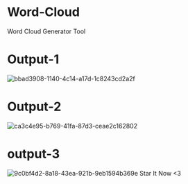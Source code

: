 # Word-Cloud
Word Cloud Generator Tool
# Output-1
![bbad3908-1140-4c14-a17d-1c8243cd2a2f](https://user-images.githubusercontent.com/111262410/222460234-9feaba07-11ae-4773-bccd-6c2f39175399.jpg)
# Output-2
![ca3c4e95-b769-41fa-87d3-ceae2c162802](https://user-images.githubusercontent.com/111262410/222460368-338efe48-b186-44c6-941f-37690816472e.jpg)
# output-3
![9c0bf4d2-8a18-43ea-921b-9eb1594b369e](https://user-images.githubusercontent.com/111262410/222460467-129dbbb8-ddf3-4571-b770-b3ec3d0cd215.jpg)
Star It Now <3
